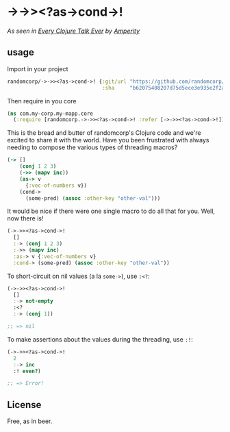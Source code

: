 # ->->><?as->cond->!


_As seen in [Every Clojure Talk Ever](https://www.youtube.com/watch?v=jlPaby7suOc) by [Amperity](https://github.com/amperity)_

## usage

Import in your project

```clojure
randomcorp/->->><?as->cond->! {:git/url "https://github.com/randomcorp/thread-first-thread-last-backwards-question-mark-as-arrow-cond-arrow-bang"
                               :sha     "b62075408207d75d5ece3e935e2f2ac54b84455b"}
```

Then require in you core
```clojure
(ns com.my-corp.my-mapp.core
  (:require [randomcorp.->->><?as->cond->! :refer [->->><?as->cond->!]]))
```

This is the bread and butter of randomcorp's Clojure code and we're
excited to share it with the world. Have you been frustrated with
always needing to compose the various types of threading macros?

```clojure
(-> []
    (conj 1 2 3)
    (->> (mapv inc))
    (as-> v
      {:vec-of-numbers v})
    (cond->
      (some-pred) (assoc :other-key "other-val")))
```

It would be nice if there were one single macro to do all that for
you. Well, now there is!

```clojure
(->->><?as->cond->!
  []
  :-> (conj 1 2 3)
  :->> (mapv inc)
  :as-> v {:vec-of-numbers v}
  :cond-> (some-pred) (assoc :other-key "other-val"))
```

To short-circuit on nil values (a la `some->`), use `:<?`:

```clojure
(->->><?as->cond->!
  []
  :-> not-empty
  :<?
  :-> (conj 1))

;; => nil
```

To make assertions about the values during the threading, use `:!`:

```clojure
(->->><?as->cond->!
  2
  :-> inc
  :! even?)

;; => Error!
```

## License

Free, as in beer.
